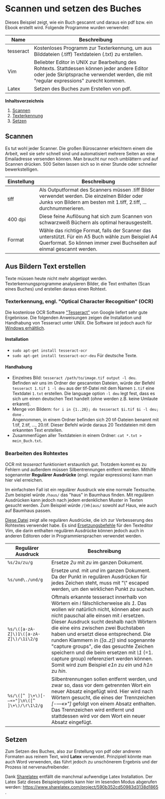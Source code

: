 # Scannen und setzen des Buches
Dieses Beispiel zeigt, wie ein Buch gescannt und daraus ein pdf bzw. ein Ebook erstellt wird. Folgende Programme wurden verwendet:

|Name |Beschreibung   |
|---|---|
|  tesseract |  Kostenloses Programm zur Texterkennung, um aus Bilddateien (.tiff) Textdateien (.txt) zu erstellen.|
|Vim   | Beliebter Editor in UNIX zur Bearbeitung des Rohtexts. Stattdessen können jeder andere Editor oder jede Skriptsprache verwendet werden, die mit "regular expressions" zurecht kommen.   |
|Latex  |Setzen des Buches zum Erstellen von pdf.   |

**Inhaltsverzeichnis**
1. [Scannen](##scannen)
2. [Texterkennung](#aus-bildern-text-erstellen)
3. [Setzen](##setzen)



## Scannen

Es tut wohl jeder Scanner. Die großen Büroscanner erleichtern einem die Arbeit, weil sie sehr schnell sind und automatisiert 
mehrere Seiten an eine Emailadresse versenden können. Man braucht nur noch umblättern und auf Scannen drücken. 500 Seiten 
lassen sich so in einer Stunde oder schneller bewerkstelligen.

|Einstellung |Beschreibung   |
|---|---|
|  tiff |  Als Outputformat des Scanners müssen .tiff Bilder verwendet werden. Die einzelnen Bilder oder Junks von Bildern am besten mit 1.tiff, 2.tiff, ... durchnummerieren.|
|400 dpi   | Diese feine Auflösung hat sich zum Scannen von schwarzweiß Büchern als optimal herausgestellt.  |
|Format |Wähle das richtige Format, falls der Scanner das unterstützt. Für ein A5 Buch wähle zum Beispiel A4 Querformat. So können immer zwei Buchseiten auf einmal gescannt werden.|

## Aus Bildern Text erstellen

Texte müssen heute nicht mehr abgetippt werden. Texterkennungsprogramme analysieren Bilder, die Text enthalten 
(Scan eines Buches) und erstellen daraus einen Rohtext.

### Texterkennung, engl. "Optical Character Recognition" (OCR)
Die kostenlose OCR Software ["Tesseract"](https://de.wikipedia.org/wiki/Tesseract_(Software)) von Google liefert sehr 
gute Ergebnisse. Die folgenden Anweisungen zeigen die Installation und Handhabung von Tesseract unter UNIX. Die Software 
ist jedoch auch für [Windows erhältlich](https://github.com/TesseractTeam/Tesseract/wiki/Installation-on-Windows).

#### Installation

* `sudo apt-get install tesseract-ocr`
* `sudo apt-get install tesseract-ocr-deu` Für deutsche Texte.

#### Handhabung

* Einzelnes Bild: `tesseract /path/to/image.tif output -l deu`. <br> Befinden wir uns im Ordner der 
gescannten Dateien, würde der Befehl <nobr>`tesseract 1.tif 1 -l deu`</nobr> aus der tif-Datei mit dem 
Namen `1.tif` eine Textdatei `1.txt` erstellen. Die language option `-l deu` legt fest, dass es sich um einen deutschen 
Text handelt (ohne werden z.B. keine Umlaute erkannt).
* Menge von Bildern:  `for i in {1..20}; do tesseract $i.tif $i -l deu; done` . <br>
  Angenommen, in einem Ordner befinden sich 20 tif-Dateien benannt mit 1.tif, 2.tif, ..., 20.tif. Dieser Befehl würde daraus 
  20 Textdateien mit dem erkannten Text erstellen.
* Zusammenfügen aller Textdateien in einem Ordner: `cat *.txt > mein_Buch.txt`.


### Bearbeiten des Rohtextes

OCR mit _tesseract_ funktioniert erstaunlich gut. Trotzdem kommt es zu Fehlern und außerdem müssen Silbentrennungen entfernt 
werden. Mithilfe sogenannter **Regulärer Ausdrücke** (engl. regular expressions) kann man hier viel erreichen. 

Im einfachsten Fall ist ein regulärer Ausdruck wie eine normale Textsuche. Zum beispiel würde `/haus/` das "haus" in Baumhaus finden. 
Mit regulären Ausdrücken kann jedoch nach jedem erdenklichen Muster in Texten gesucht werden. Zum Beispiel würde `/[Hh]aus/` 
sowohl auf Haus, wie auch auf Baumhaus passen.

[Diese Datei](./replacements.txt) zeigt alle regulären Ausdrücke, die ich zur Verbesserung des Rohtextes verwendet habe. 
Es sind [Ersetzungsbefehle](http://vim.wikia.com/wiki/Search_and_replace) für den Texteditor _Vim_, die darin enthalten 
regulären Ausdrücke können jedoch auch in anderen Editoren oder in Programmiersprachen verwendet werden. 

|Regulärer Ausdruck |Beschreibung   |
|---|---|
| `%s/2u/zu/g`|Ersetze _2u_ mit _zu_ im ganzen Dokument.|
|`%s/und\./und/g`|Ersetze _und._ mit _und_ im ganzen Dokument. Da der Punkt in regulären Ausdrücken für jedes Zeichen steht, muss mit "\\" escaped werden, um den wirklichen Punkt zu suchen.| 
|`%s/\([a-zA-Z]\)1\([a-zA-Z]\)/\1i\2/g`|Oftmals erkannte tesseract innerhalb von Wörtern ein _i_ fälschlicherweise als _1_. Das wollen wir natürlich nicht, können aber auch nicht pauschal alle einsen mit _i_ ersetzen. Dieser Ausdruck sucht deshalb nach Wörtern die eine eins zwischen zwei Buchstaben haben und ersetzt diese entsprechend. Die runden Klammern in _([a..z])_ sind sogenannte "capture groups", die das gesuchte Zeichen speichern und die beim ersetzen mit _\\1_ (=1. capture group) referenziert werden können. Somit wird zum Beispiel _e1n_ zu _ein_ und _h1n_ zu _hin_.|
|<nobr>`%s/\([^ ]\+\)[-—«»"]\n\([^ ]\+\)/\r\1\2/g`</nobr>|Silbentrennungen sollen entfernt werden, und zwar so, dass vor dem getrennten Wort ein neuer Absatz eingefügt wird. Hier wird nach Wörtern gesucht, die eines der Trennzeichen _[-—«»"]_ gefolgt von einem Absatz enthalten. Das Trennzeichen wird entfernt und stattdessen wird vor dem Wort ein neuer Absatz eingefügt.|


## Setzen

Zum Setzen des Buches, also zur Erstellung von pdf oder andreren Formaten aus reinem Text, wird **Latex** verwendet.
Prinzipiell könnte man auch Word verwenden, das führt jedoch zu unschönerem Ergebnis und der Prozess ist nervenaufreibender.

Dank [Sharelatex](www.sharelatex.com) entfällt die manchmal aufwendige Latex Installation. Der Latex Satz dieses Beispielprojekts kann
hier im lesenden Modus abgerufen werden: https://www.sharelatex.com/project/590b352cd50983d3138d1865 .